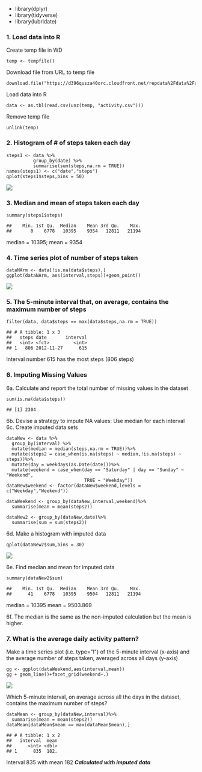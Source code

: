 -   library(dplyr)
-   library(tidyverse)
-   library(lubridate)

### 1. Load data into R

Create temp file in WD

    temp <- tempfile()

Download file from URL to temp file

    download.file("https://d396qusza40orc.cloudfront.net/repdata%2Fdata%2Factivity.zip",temp)

Load data into R

    data <- as.tbl(read.csv(unz(temp, "activity.csv")))

Remove temp file

    unlink(temp)

### 2. Histogram of \# of steps taken each day

    steps1 <- data %>%
              group_by(date) %>%
              summarise(sum(steps,na.rm = TRUE))
    names(steps1) <- c("date","steps")
    qplot(steps1$steps,bins = 50)

![](Assign1_files/figure-markdown_strict/unnamed-chunk-6-1.png)

### 3. Median and mean of steps taken each day

    summary(steps1$steps)

    ##    Min. 1st Qu.  Median    Mean 3rd Qu.    Max. 
    ##       0    6778   10395    9354   12811   21194

median = 10395; mean = 9354

### 4. Time series plot of number of steps taken

    dataNArm <- data[!is.na(data$steps),]
    ggplot(dataNArm, aes(interval,steps))+geom_point()

![](Assign1_files/figure-markdown_strict/unnamed-chunk-8-1.png)

### 5. The 5-minute interval that, on average, contains the maximum number of steps

    filter(data, data$steps == max(data$steps,na.rm = TRUE))

    ## # A tibble: 1 x 3
    ##   steps date       interval
    ##   <int> <fct>         <int>
    ## 1   806 2012-11-27      615

Interval number 615 has the most steps (806 steps)

### 6. Imputing Missing Values

6a. Calculate and report the total number of missing values in the
dataset

    sum(is.na(data$steps))

    ## [1] 2304

6b. Devise a strategy to impute NA values: Use median for each
interval  
6c. Create imputed data sets

    dataNew <- data %>%
      group_by(interval) %>%
      mutate(median = median(steps,na.rm = TRUE))%>%
      mutate(steps2 = case_when(is.na(steps) ~ median,!is.na(steps) ~ steps))%>%
      mutate(day = weekdays(as.Date(date)))%>%
      mutate(weekend = case_when(day == "Saturday" | day == "Sunday" ~ "Weekend",
                                 TRUE ~ "Weekday"))
    dataNew$weekend <- factor(dataNew$weekend,levels = c("Weekday","Weekend"))

    dataWeekend <- group_by(dataNew,interval,weekend)%>%
      summarise(mean = mean(steps2))

    dataNew2 <- group_by(dataNew,date)%>%
      summarise(sum = sum(steps2))

6d. Make a histogram with imputed data

    qplot(dataNew2$sum,bins = 30)

![](Assign1_files/figure-markdown_strict/unnamed-chunk-12-1.png)

6e. Find median and mean for imputed data

    summary(dataNew2$sum)

    ##    Min. 1st Qu.  Median    Mean 3rd Qu.    Max. 
    ##      41    6778   10395    9504   12811   21194

median = 10395 mean = 9503.869

6f. The median is the same as the non-imputed calculation but the mean
is higher.

### 7. What is the average daily activity pattern?

Make a time series plot (i.e. type="l") of the 5-minute interval
(x-axis) and the average number of steps taken, averaged across all days
(y-axis)

    gg <- ggplot(dataWeekend,aes(interval,mean))
    gg + geom_line()+facet_grid(weekend~.)

![](Assign1_files/figure-markdown_strict/unnamed-chunk-14-1.png)

Which 5-minute interval, on average across all the days in the dataset,
contains the maximum number of steps?

    dataMean <- group_by(dataNew,interval)%>%
      summarise(mean = mean(steps2))
    dataMean[dataMean$mean == max(dataMean$mean),]

    ## # A tibble: 1 x 2
    ##   interval  mean
    ##      <int> <dbl>
    ## 1      835  182.

Interval 835 with mean 182 ***Calculated with imputed data***
